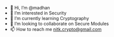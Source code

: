 - 👋 Hi, I’m @madhan
- 👀 I’m interested in Security
- 🌱 I’m currently learning Cryptography
- 💞️ I’m looking to collaborate on Secure Modules
- 📫 How to reach me nitk.crypto@gmail.com

<!---
mvisala/mvisala is a ✨ special ✨ repository because its `README.md` (this file) appears on your GitHub profile.
You can click the Preview link to take a look at your changes.
--->
